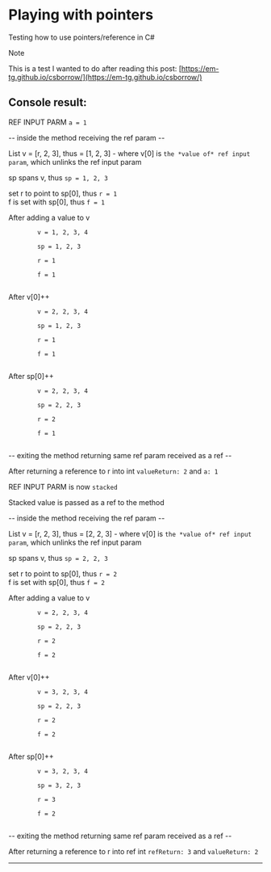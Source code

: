 # Playing with pointers
Testing how to use pointers/reference in C#

> [!NOTE]
This is a test I wanted to do after reading this post: [https://em-tg.github.io/csborrow/](https://em-tg.github.io/csborrow/)

## Console result:

REF INPUT PARM `a = 1`

-- inside the method receiving the ref param --

List<int> v = [r, 2, 3], thus = [1, 2, 3] - where v[0] is `the *value of* ref input param`, which unlinks the ref input param

sp spans v, thus `sp = 1, 2, 3`

set r to point to sp[0], thus `r = 1`</br>
f is set with sp[0], thus `f = 1`

After adding a value to v</br>
<pre><code>        v = 1, 2, 3, 4</br>
        sp = 1, 2, 3</br>
        r = 1</br>
        f = 1</br>
</code></pre>
After v[0]++</br>
<pre><code>        v = 2, 2, 3, 4</br>
        sp = 1, 2, 3</br>
        r = 1</br>
        f = 1</br>
</code></pre>
After sp[0]++</br>
<pre><code>        v = 2, 2, 3, 4</br>
        sp = 2, 2, 3</br>
        r = 2</br>
        f = 1</br>
</code></pre>
-- exiting the method returning same ref param received as a ref --

After returning a reference to r into int `valueReturn: 2` and `a: 1`


REF INPUT PARM is now `stacked`

Stacked value is passed as a ref to the method

-- inside the method receiving the ref param --

List<int> v = [r, 2, 3], thus = [2, 2, 3] - where v[0] is `the *value of* ref input param`, which unlinks the ref input param

sp spans v, thus `sp = 2, 2, 3`

set r to point to sp[0], thus `r = 2`</br>
f is set with sp[0], thus `f = 2`

After adding a value to v</br>
<pre><code>        v = 2, 2, 3, 4</br>
        sp = 2, 2, 3</br>
        r = 2</br>
        f = 2</br>
</code></pre>
After v[0]++</br>
<pre><code>        v = 3, 2, 3, 4</br>
        sp = 2, 2, 3</br>
        r = 2</br>
        f = 2</br>
</code></pre>
After sp[0]++</br>
<pre><code>        v = 3, 2, 3, 4</br>
        sp = 3, 2, 3</br>
        r = 3</br>
        f = 2</br>
</code></pre>
-- exiting the method returning same ref param received as a ref --

After returning a reference to r into ref int `refReturn: 3` and `valueReturn: 2`

-------------------------------------------
